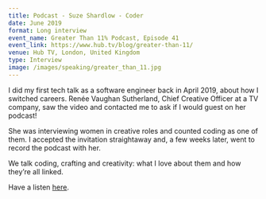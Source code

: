```yaml
---
title: Podcast - Suze Shardlow - Coder
date: June 2019
format: Long interview
event_name: Greater Than 11% Podcast, Episode 41
event_link: https://www.hub.tv/blog/greater-than-11/
venue: Hub TV, London, United Kingdom
type: Interview
image: /images/speaking/greater_than_11.jpg
---
```


I did my first tech talk as a software engineer back in April 2019, about how I switched careers.  Renée Vaughan Sutherland, Chief Creative Officer at a TV company, saw the video and contacted me to ask if I would guest on her podcast!

She was interviewing women in creative roles and counted coding as one of them. I accepted the invitation straightaway and, a few weeks later, went to record the podcast with her.

We talk coding, crafting and creativity: what I love about them and how they’re all linked.

Have a listen [here](/blog/2019/06/26/my-first-podcast/).